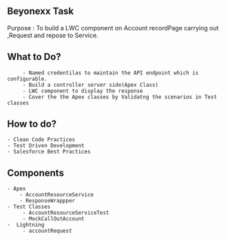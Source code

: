 ## Beyonexx Task
   Purpose : To build a LWC component on Account recordPage carrying out ,Request and repose to Service.

## What to Do?
         - Named credentilas to maintain the API endpoint which is configurable.
         - Build a controller server side(Apex Class)
         - LWC component to display the response
         - Cover the the Apex classes by Validatng the scenarios in Test classes

## How to do?
    - Clean Code Practices
    - Test Driven Development
    - Salesforce Best Practices

## Components
    - Apex
        - AccountResourceService
        - ResponseWrappper
    - Test Classes
         - AccountResourceServiceTest
         - MockCallOutAccount
    -  Lightning
         - accountRequest
